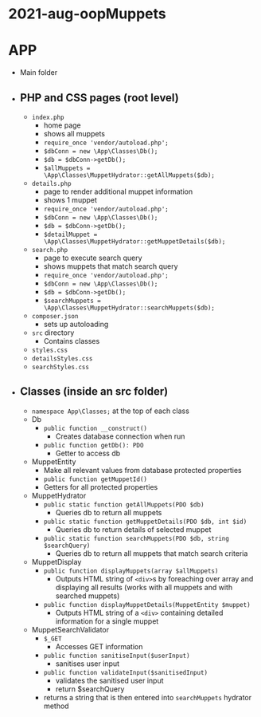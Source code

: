 # 2021-aug-oopMuppets

# **APP**

- Main folder



- ## PHP and CSS pages (root level)

  - `index.php`
    - home page
    - shows all muppets
    - `require_once 'vendor/autoload.php';`
    - `$dbConn = new \App\Classes\Db();`
    - `$db = $dbConn->getDb();`
    - `$allMuppets = \App\Classes\MuppetHydrator::getAllMuppets($db);`
  - `details.php`
    - page to render additional muppet information
    - shows 1 muppet
    - `require_once 'vendor/autoload.php';`
    - `$dbConn = new \App\Classes\Db();`
    - `$db = $dbConn->getDb();`
    - `$detailMuppet = \App\Classes\MuppetHydrator::getMuppetDetails($db);`
  - `search.php`
    - page to execute search query
    - shows muppets that match search query
    - `require_once 'vendor/autoload.php';`
    - `$dbConn = new \App\Classes\Db();`
    - `$db = $dbConn->getDb();`
    - `$searchMuppets = \App\Classes\MuppetHydrator::searchMuppets($db);`
  - `composer.json`
    - sets up autoloading
  - `src` directory
    - Contains classes
  - `styles.css`
  - `detailsStyles.css`
  - `searchStyles.css`

- ## **Classes** (inside an src folder)

  - `namespace App\Classes;` at the top of each class
  - Db
    - `public function __construct()`
      - Creates database connection when run
    - `public function getDb(): PDO`
      - Getter to access db
  - MuppetEntity
    - Make all relevant values from database protected properties
    - `public function getMuppetId()`
    - Getters for all protected properties
  - MuppetHydrator
    - `public static function getAllMuppets(PDO $db)`
      - Queries db to return all muppets
    - `public static function getMuppetDetails(PDO $db, int $id)`
      - Queries db to return details of selected muppet
    - `public static function searchMuppets(PDO $db, string $searchQuery)`
      - Queries db to return all muppets that match search criteria
  - MuppetDisplay
    - `public function displayMuppets(array $allMuppets)`
      - Outputs HTML string of `<div>`s by foreaching over array and displaying all results (works with all muppets and with searched muppets)
    - `public function displayMuppetDetails(MuppetEntity $muppet)`
      - Outputs HTML string of a `<div>` containing detailed information for a single muppet
  - MuppetSearchValidator
    - `$_GET`
      - Accesses GET information
    - `public function sanitiseInput($userInput)`
      - sanitises user input
    - `public function validateInput($sanitisedInput)`
      - validates the sanitised user input
      - return $searchQuery
    - returns a string that is then entered into `searchMuppets` hydrator method



